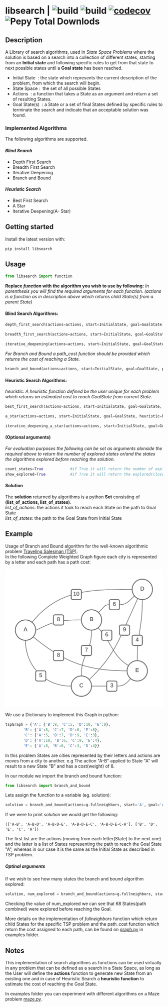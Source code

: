 libsearch | ![build](https://github.com/Johnbin89/SearchLibrary/workflows/Build%20Package/badge.svg)
![build](https://github.com/Johnbin89/SearchLibrary/workflows/Flake8/badge.svg)
[![codecov](https://codecov.io/gh/Johnbin89/SearchLibrary/branch/master/graph/badge.svg?token=PQ74UIDAS9)](https://codecov.io/gh/Johnbin89/SearchLibrary)
![Pepy Total Downlods](https://img.shields.io/pepy/dt/libsearch)
===============================================================================

## Description

A Library of search algorithms, used in _State Space Problems_ where the solution is based on a search into a collection of different states, starting from an **Initial state** and following specific rules to get from that state to next possible states until a **Goal state** has been reached.

- Initial State ​ : the state which represents the current description of the problem, from
which the search will begin.
- State Space : ​ the set of all possible States
- Actions ​ : a function that takes a State as an argument and return a set of resulting States.
- Goal State(s) ​ : a State or a set of final States defined by specific rules to terminate the search
and indicate that an acceptable solution was found.

### Implemented Algorithms
The following algorithms are supported. 
#### _Blind Search_

- Depth First Search
- Breadth First Search
- Iterative Deepening
- Branch and Bound

#### _Heuristic Search_

- Best First Search
- A Star
- Iterative Deepening(A- Star)

## Getting started

Install the latest version with:

```shell
pip install libsearch
```
## Usage  

```python
from libsearch import function
```

**Replace _function_ with the algorithm you wish to use by following:**
_In parenthesis you will find the required arguments for each function. (actions is a function as in description above  which returns child State(s) from a parent State)_

#### Blind Search Algorithms:
```python
depth_first_search(actions=actions, start=InitialState, goal=GoalState)
```
```python
breadth_first_search(actions=actions, start=InitialState, goal=GoalState)
```
```python
iterative_deepening(actions=actions, start=InitialState, goal=GoalState)
```
_For Branch and Bound a path_cost function should be provided which returns the cost of reaching a State._
```python
branch_and_bound(actions=actions, start=InitialState, goal=GoalState, path_cost=path_cost)
```

#### Heuristic Search Algorithms:  
_heuristic: A heuristic function defined be the user unique for each problem which returns an estimated cost to reach GoalState from current State._
```python
best_first_search(actions=actions, start=InitialState, goal=GoalState, heuristic=heuristic)
```
```python
a_star(actions=actions, start=InitialState, goal=GoalState, heuristic=heuristic)
```
```python
iterative_deepening_a_star(actions=actions, start=InitialState, goal=GoalState, heuristic=heuristic)
```

#### (Optional arguments)
_For evaluation purposes the following can be set as arguments alonside the required above to return the number of explored states or/and the states the algorithms explored before reaching the solution._
```python
count_states=True            #if True it will return the number of explored states too. num_explored
show_explored=True           #if True it will return the explored(closed) set too.
```

#### Solution
The **solution** returned by algorithms is a python **Set** consisting of **(list_of_actions, list_of_states)**.  
_list_of_actions_: the actions it took to reach each State on the path to Goal State  
_list_of_states_: the path to the Goal State from Initial State

## Example

Usage of Branch and Bound algorithm for the well-known algorithmic problem [Traveling Salesman (TSP)](https://en.wikipedia.org/wiki/Travelling_salesman_problem).  
In the following Complete Weighted Graph figure each city is represented by a letter and each path has a path cost:

<img src="https://github.com/Johnbin89/SearchLibrary/raw/master/examples/TSPGraph.png" width="700">

We use a Dictionary to implement this Graph in python:
```python
tspGraph = {'A': {'B':8, 'C':5, 'D':10, 'E':8},
        'B': {'A':8, 'C':7, 'D':6, 'E':6},
        'C': {'A':5, 'B':7, 'D':9, 'E':3},
        'D': {'A':10, 'B':6, 'C':9, 'E':4},
        'E': {'A':8, 'B':6, 'C':3, 'D':4}}
```

In this problem States are cities represented by their letters and actions are moves from a city to another. 
e.g The action "A-B" applied to State "A" will result to a new State "B" and has a cost(weight) of 8.

In our module we import the branch and bound function:
```python
from libsearch import branch_and_bound
```

Lets assign the function to a variable (eg. solution):
 ```python
solution = branch_and_bound(actions=g.fullneighbors, start='A', goal='A', path_cost=g.path_cost)
```

If we were to print _solution_ we would get the following:
```shell
(['A-B', 'A-B-D', 'A-B-D-E', 'A-B-D-E-C', 'A-B-D-E-C-A'], ['B', 'D', 'E', 'C', 'A'])
```
The first list are the actions (moving from each letter(State) to the next one) and the latter is a list of States representing the path to reach the Goal State "A", whereas in our case it is the same as the Initial State as described in TSP problem.

##### Optinal arguments
If we wish to see how many states the branch and bound algorithm explored:
 ```python
solution, num_explored = branch_and_bound(actions=g.fullneighbors, start='A', goal='A', path_cost=g.path_cost, count_states=True)
```

Checking the value of num_explored we can see that 68 States(path combined) were explored before reaching the Goal.  

More details on the implementation of _fullneighbors_ function which return child States for the specific TSP problem and the path_cost function which return the cost assigned to each path, can be found on [graph.py](examples/graph.py) in examples folder.

## Notes 
This implementation of search algorithms as functions can be used virtually in any problem that can be defined as a search in a State Space, as long as the User will define the **actions** function to generate new State from an existing one and in case of Heuristic Search a **heuristic function** to estimate the cost of reaching the Goal State.

In examples folder you can experiment with different algorithms on a Maze problem [maze.py](examples/maze.py).
